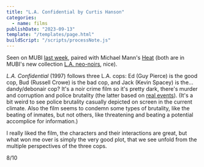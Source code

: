 ```yaml
---
title: "L.A. Confidential by Curtis Hanson"
categories:
  - name: films
publishDate: "2023-09-13"
template: "/templates/page.html"
buildScript: "/scripts/processNote.js"
---
```


Seen on MUBI [last week](/notes/weeknote-25-home-alone/), paired with Michael Mann's [Heat](/notes/heat-by-michael-mann/) (both are in MUBI's new collection [L.A. neo-noirs](https://mubi.com/en/fr/collections/los-angeles-neo-noir), nice).

_L.A. Confidential_ (1997) follows three L.A. cops: Ed (Guy Pierce) is the good cop, Bud (Russell Crowe) is the bad cop, and Jack (Kevin Spacey) is the... dandy/debonair cop? It's a noir crime film so it's pretty dark, there's murder and corruption and police brutality (the latter based on [real events](<https://en.wikipedia.org/wiki/Bloody_Christmas_(1951)>)). (It's a bit weird to see police brutality casually depicted on screen in the current climate. Also the film seems to condemn some types of brutality, like the beating of inmates, but not others, like threatening and beating a potential accomplice for information.)

I really liked the film, the characters and their interactions are great, but what won me over is simply the very good plot, that we see unfold from the multiple perspectives of the three cops.

8/10
